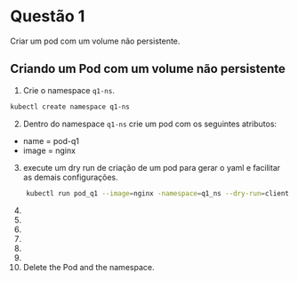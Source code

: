 # Questão 1

Criar um pod com um volume não persistente.

## Criando um Pod com um volume não persistente

1. Crie o namespace `q1-ns`.
```bash
kubectl create namespace q1-ns
```
2. Dentro do namespace `q1-ns` crie um pod com os seguintes atributos:
* name = pod-q1
* image = nginx

3. execute um dry run de criação de um pod para gerar o yaml e facilitar as demais configurações.
```bash
    kubectl run pod_q1 --image=nginx -namespace=q1_ns --dry-run=client -o yaml > pod.yaml
```
4.
5. 
6. 
7. 
8. 
9. 
10. Delete the Pod and the namespace.
